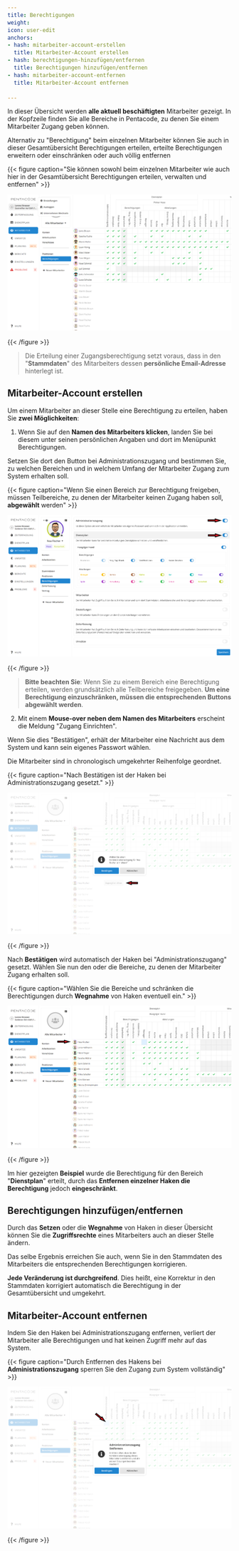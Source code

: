 ```yaml
---
title: Berechtigungen
weight: 
icon: user-edit
anchors:
- hash: mitarbeiter-account-erstellen
  title: Mitarbeiter-Account erstellen
- hash: berechtigungen-hinzufügen/entfernen
  title: Berechtigungen hinzufügen/entfernen
- hash: mitarbeiter-account-entfernen
  title: Mitarbeiter-Account entfernen

---
```

In dieser Übersicht werden **alle aktuell beschäftigten** Mitarbeiter gezeigt. In der Kopfzeile finden Sie alle Bereiche in Pentacode, zu denen Sie einem Mitarbeiter Zugang geben können.

Alternativ zu "Berechtigung" beim einzelnen Mitarbeiter können Sie auch in dieser Gesamtübersicht Berechtigungen erteilen, erteilte Berechtigungen erweitern oder einschränken oder auch völlig entfernen

{{< figure caption="Sie können sowohl beim einzelnen Mitarbeiter wie auch hier in der Gesamtübersicht Berechtigungen erteilen, verwalten und entfernen" >}}

![](/uploads/berechtigungen.png)

{{< /figure >}}

> Die Erteilung einer Zugangsberechtigung setzt voraus, dass in den "**Stammdaten**" des Mitarbeiters dessen **persönliche Email-Adresse** hinterlegt ist.

## Mitarbeiter-Account erstellen

Um einem Mitarbeiter an dieser Stelle eine Berechtigung zu erteilen, haben Sie **zwei Möglichkeiten**:

1. Wenn Sie auf den **Namen des Mitarbeiters klicken**, landen Sie bei diesem unter seinen persönlichen Angaben und dort im Menüpunkt Berechtigungen.

Setzen Sie dort den Button bei Administrationszugang und bestimmen Sie, zu welchen Bereichen und in welchem Umfang der Mitarbeiter Zugang zum System erhalten soll. 

{{< figure caption="Wenn Sie einen Bereich zur Berechtigung freigeben, müssen Teilbereiche, zu denen der Mitarbeiter keinen Zugang haben soll, **abgewählt** werden" >}}

![](/uploads/berechtigungen3.png)

{{< /figure >}}

> **Bitte beachten Sie**: Wenn Sie zu einem Bereich eine Berechtigung erteilen, werden grundsätzlich alle Teilbereiche freigegeben. **Um eine Berechtigung einzuschränken, müssen die entsprechenden Buttons abgewählt werden**.

2. Mit einem **Mouse-over neben dem Namen des Mitarbeiters** erscheint die Meldung "Zugang Einrichten". 

Wenn Sie dies "Bestätigen", erhält der Mitarbeiter eine Nachricht aus dem System und kann sein eigenes Passwort wählen. 

Die Mitarbeiter sind  in chronologisch umgekehrter Reihenfolge geordnet. 

{{< figure caption="Nach Bestätigen ist der Haken bei Administrationszugang gesetzt." >}}

![](/uploads/berechtigungen4.png)

{{< /figure >}}

Nach **Bestätigen** wird automatisch der Haken bei "Administrationszugang" gesetzt. Wählen Sie nun den oder die Bereiche, zu denen der Mitarbeiter Zugang erhalten soll.

{{< figure caption="Wählen Sie die Bereiche und schränken die Berechtigungen durch **Wegnahme** von Haken eventuell ein." >}}

![](/uploads/berechtigungen5.png)

{{< /figure >}}

Im hier gezeigten **Beispiel** wurde die Berechtigung für den Bereich "**Dienstplan**" erteilt, durch das **Entfernen einzelner Haken die Berechtigung** jedoch **eingeschränkt**.

## Berechtigungen hinzufügen/entfernen

Durch das **Setzen** oder die **Wegnahme** von Haken in dieser Übersicht können Sie die **Zugriffsrechte** eines Mitarbeiters auch an dieser Stelle ändern.

Das selbe Ergebnis erreichen Sie auch, wenn Sie in den Stammdaten des Mitarbeiters  die entsprechenden Berechtigungen korrigieren.

**Jede Veränderung ist durchgreifend**. Dies heißt, eine Korrektur in den Stammdaten korrigiert automatisch die Berechtigung in der Gesamtübersicht und umgekehrt.

## Mitarbeiter-Account entfernen

Indem Sie den Haken bei Administrationszugang entfernen, verliert der Mitarbeiter alle Berechtigungen und hat keinen Zugriff mehr auf das System.

{{< figure caption="Durch Entfernen des Hakens bei **Administrationszugang** sperren Sie den Zugang zum System vollständig" >}}

![](/uploads/berechtigungen6.png)

{{< /figure >}}